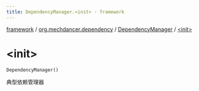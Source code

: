 ```yaml
---
title: DependencyManager.<init> - framework
---
```


[framework](../../index.html) / [org.mechdancer.dependency](../index.html) / [DependencyManager](index.html) / [&lt;init&gt;](./-init-.html)

# &lt;init&gt;

`DependencyManager()`

典型依赖管理器

